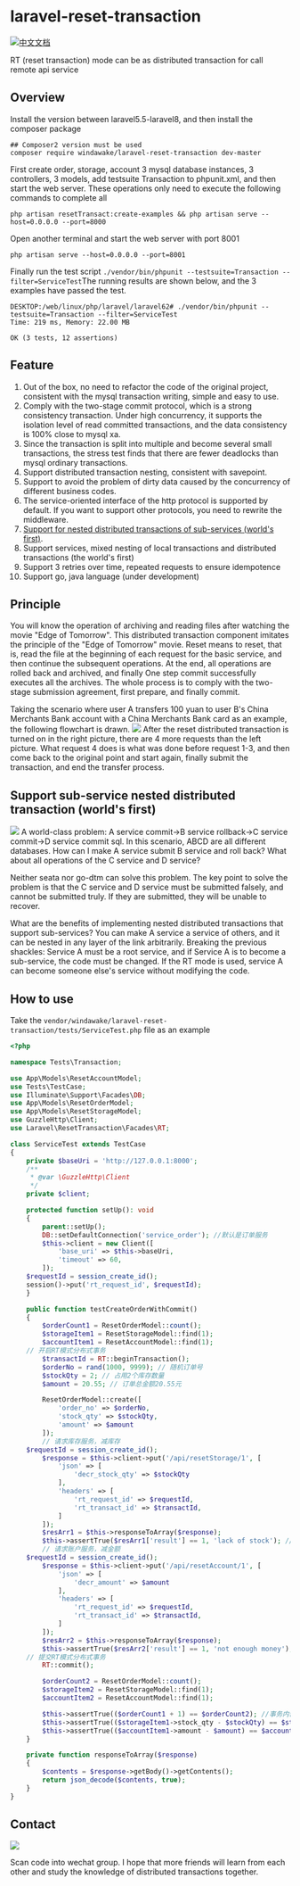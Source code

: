 # laravel-reset-transaction
[![中文文档](https://shields.io/static/v1?label=zh-cn&message=中文文档&color=red)](https://github.com/windawake/laravel-reset-transaction/blob/master/README_zh-CN.md)

RT (reset transaction) mode can be as distributed transaction for call remote api service

## Overview
Install the version between laravel5.5-laravel8, and then install the composer package
```shell
## Composer2 version must be used
composer require windawake/laravel-reset-transaction dev-master
```

First create order, storage, account 3 mysql database instances, 3 controllers, 3 models, add testsuite Transaction to phpunit.xml, and then start the web server. These operations only need to execute the following commands to complete all
```shell
php artisan resetTransact:create-examples && php artisan serve --host=0.0.0.0 --port=8000
```
Open another terminal and start the web server with port 8001
```shell
php artisan serve --host=0.0.0.0 --port=8001
```
Finally run the test script `
./vendor/bin/phpunit --testsuite=Transaction --filter=ServiceTest
`The running results are shown below, and the 3 examples have passed the test.
```shell
DESKTOP:/web/linux/php/laravel/laravel62# ./vendor/bin/phpunit --testsuite=Transaction --filter=ServiceTest
Time: 219 ms, Memory: 22.00 MB

OK (3 tests, 12 assertions)
```

## Feature
1. Out of the box, no need to refactor the code of the original project, consistent with the mysql transaction writing, simple and easy to use.
2. Comply with the two-stage commit protocol, which is a strong consistency transaction. Under high concurrency, it supports the isolation level of read committed transactions, and the data consistency is 100% close to mysql xa.
3. Since the transaction is split into multiple and become several small transactions, the stress test finds that there are fewer deadlocks than mysql ordinary transactions.
4. Support distributed transaction nesting, consistent with savepoint.
5. Support to avoid the problem of dirty data caused by the concurrency of different business codes.
6. The service-oriented interface of the http protocol is supported by default. If you want to support other protocols, you need to rewrite the middleware.
7. <a href="#support-sub-service-nested-distributed-transaction-worlds-first">Support for nested distributed transactions of sub-services (world's first)</a>.
8. Support services, mixed nesting of local transactions and distributed transactions (the world's first)
9. Support 3 retries over time, repeated requests to ensure idempotence
10. Support go, java language (under development)

## Principle
You will know the operation of archiving and reading files after watching the movie "Edge of Tomorrow". This distributed transaction component imitates the principle of the "Edge of Tomorrow" movie. Reset means to reset, that is, read the file at the beginning of each request for the basic service, and then continue the subsequent operations. At the end, all operations are rolled back and archived, and finally One step commit successfully executes all the archives. The whole process is to comply with the two-stage submission agreement, first prepare, and finally commit.

Taking the scenario where user A transfers 100 yuan to user B's China Merchants Bank account with a China Merchants Bank card as an example, the following flowchart is drawn. ![](https://cdn.learnku.com/uploads/images/202111/18/46914/RRw5OHCKvK.png!large)
After the reset distributed transaction is turned on in the right picture, there are 4 more requests than the left picture. What request 4 does is what was done before request 1-3, and then come back to the original point and start again, finally submit the transaction, and end the transfer process.

## Support sub-service nested distributed transaction (world's first)
![](https://cdn.learnku.com/uploads/images/202112/30/46914/IzHhjfjHC1.png!large)
A world-class problem: A service commit->B service rollback->C service commit->D service commit sql. In this scenario, ABCD are all different databases. How can I make A service submit B service and roll back? What about all operations of the C service and D service?

Neither seata nor go-dtm can solve this problem. The key point to solve the problem is that the C service and D service must be submitted falsely, and cannot be submitted truly. If they are submitted, they will be unable to recover.

What are the benefits of implementing nested distributed transactions that support sub-services? You can make A service a service of others, and it can be nested in any layer of the link arbitrarily. Breaking the previous shackles: Service A must be a root service, and if Service A is to become a sub-service, the code must be changed. If the RT mode is used, service A can become someone else's service without modifying the code.

## How to use

Take the `vendor/windawake/laravel-reset-transaction/tests/ServiceTest.php` file as an example
```php
<?php

namespace Tests\Transaction;

use App\Models\ResetAccountModel;
use Tests\TestCase;
use Illuminate\Support\Facades\DB;
use App\Models\ResetOrderModel;
use App\Models\ResetStorageModel;
use GuzzleHttp\Client;
use Laravel\ResetTransaction\Facades\RT;

class ServiceTest extends TestCase
{
    private $baseUri = 'http://127.0.0.1:8000';
    /**
     * @var \GuzzleHttp\Client
     */
    private $client;

    protected function setUp(): void
    {
        parent::setUp();
        DB::setDefaultConnection('service_order'); //默认是订单服务
        $this->client = new Client([
            'base_uri' => $this->baseUri,
            'timeout' => 60,
        ]);
	$requestId = session_create_id();
	session()->put('rt_request_id', $requestId);
    }

    public function testCreateOrderWithCommit()
    {
        $orderCount1 = ResetOrderModel::count();
        $storageItem1 = ResetStorageModel::find(1);
        $accountItem1 = ResetAccountModel::find(1);
	// 开启RT模式分布式事务
        $transactId = RT::beginTransaction();
        $orderNo = rand(1000, 9999); // 随机订单号
        $stockQty = 2; // 占用2个库存数量
        $amount = 20.55; // 订单总金额20.55元

        ResetOrderModel::create([
            'order_no' => $orderNo,
            'stock_qty' => $stockQty,
            'amount' => $amount
        ]);
        // 请求库存服务，减库存
	$requestId = session_create_id();
        $response = $this->client->put('/api/resetStorage/1', [
            'json' => [
                'decr_stock_qty' => $stockQty
            ],
            'headers' => [
                'rt_request_id' => $requestId,
                'rt_transact_id' => $transactId,
            ]
        ]);
        $resArr1 = $this->responseToArray($response);
        $this->assertTrue($resArr1['result'] == 1, 'lack of stock'); //返回值是1，说明操作成功
        // 请求账户服务，减金额
	$requestId = session_create_id();
        $response = $this->client->put('/api/resetAccount/1', [
            'json' => [
                'decr_amount' => $amount
            ],
            'headers' => [
                'rt_request_id' => $requestId,
                'rt_transact_id' => $transactId,
            ]
        ]);
        $resArr2 = $this->responseToArray($response);
        $this->assertTrue($resArr2['result'] == 1, 'not enough money'); //返回值是1，说明操作成功
	// 提交RT模式分布式事务
        RT::commit();

        $orderCount2 = ResetOrderModel::count();
        $storageItem2 = ResetStorageModel::find(1);
        $accountItem2 = ResetAccountModel::find(1);

        $this->assertTrue(($orderCount1 + 1) == $orderCount2); //事务内创建了一个订单
        $this->assertTrue(($storageItem1->stock_qty - $stockQty) == $storageItem2->stock_qty); //事务内创建订单后需要扣减库存
        $this->assertTrue(($accountItem1->amount - $amount) == $accountItem2->amount); //事务内创建订单后需要扣减账户金额
    }

    private function responseToArray($response)
    {
        $contents = $response->getBody()->getContents();
        return json_decode($contents, true);
    }
}

```

## Contact


![](https://cdn.learnku.com/uploads/images/202202/14/46914/6N90FDXvSa.png!large)

Scan code into wechat group. I hope that more friends will learn from each other and study the knowledge of distributed transactions together.
